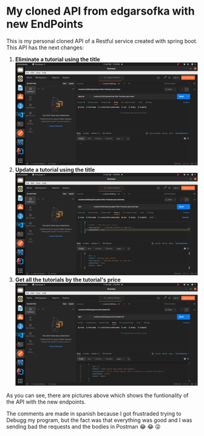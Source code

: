 # My cloned API from edgarsofka with new EndPoints

This is my personal cloned API of a Restful service created with spring boot.
This API has the next changes:
1. **Eliminate a tutorial using the title**
![DELETE_Tutorial](images/Captura%20de%20pantalla%20de%202022-02-17%2019-53-44.png)
2. **Update a tutorial using the title**
![UPDATE_Tutorial](images/Captura%20de%20pantalla%20de%202022-02-17%2019-49-48.png)
3. **Get all the tutorials by the tutorial's price**
![GET_Tutorial_Using_Price](images/Captura%20de%20pantalla%20de%202022-02-17%2019-52-24.png)

As you can see, there are pictures above which shows the funtionality of the API with the new endpoints.

The comments are made in spanish because I got frustraded trying to Debugg my program, but the fact was that everything was good and I was sending bad the requests and the bodies in Postman :joy: :joy: :stuck_out_tongue_winking_eye:


